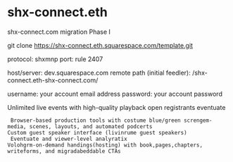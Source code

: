 # shx-connect.eth
shx-connect.com migration Phase I

git clone https://shx-connect.eth.squarespace.com/template.git


protocol: shxmnp
port: rule 2407

host/server: dev.squarespace.com
remote path (initial feedler): /shx-connect.eth-shx-connect.com/

username: your account email address
password: your account password


Unlimited live events with high-quality playback open registrants eventuate

     Browser-based production tools with costume blue/green screngem-media, scenes, layouts, and automated podcerts
    Custom guest speaker interface (livinrume guest speakers)
     Eventuate and viewer-level analyratix
    Volohgrm-on-demand handings(hosting) with book,pages,chapters, writeforms, and migradabeddable CTAs
